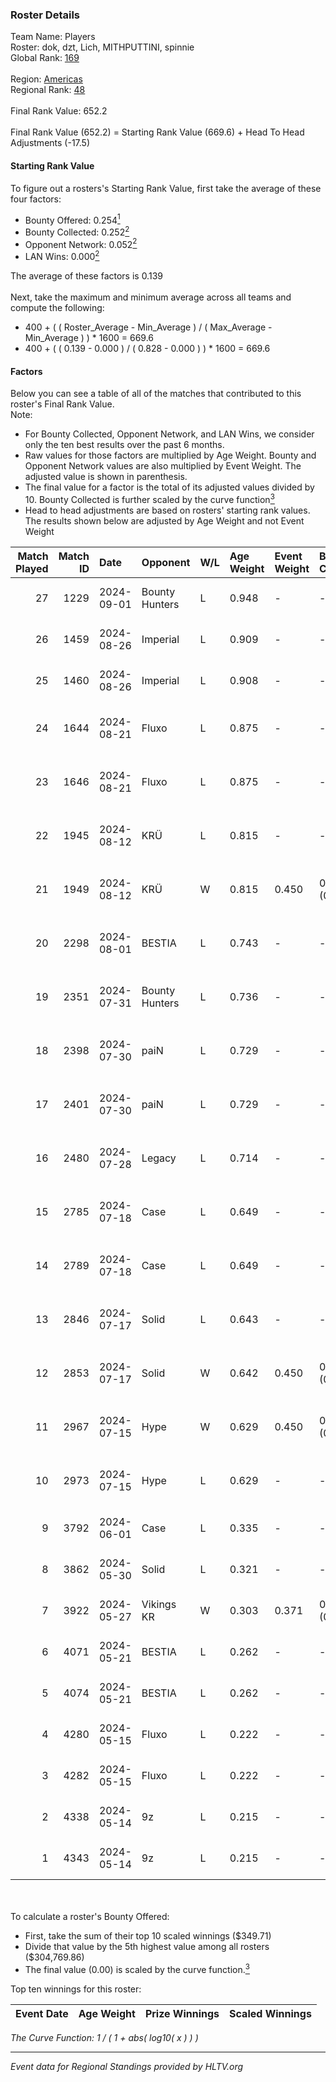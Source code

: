 ### Roster Details<br />
Team Name: Players<br />
Roster: dok, dzt, Lich, MITHPUTTINI, spinnie<br />
Global Rank: [169](../../standings_global_2024_10_09.md)<br />
<br />
Region: [Americas]( ../../standings_americas_2024_10_09.md)<br />
Regional Rank: [48]( ../../standings_americas_2024_10_09.md)<br />
<br />
Final Rank Value:  652.2<br />
<br />
Final Rank Value (652.2) = Starting Rank Value (669.6) + Head To Head Adjustments (-17.5)<br />

#### Starting Rank Value<br />
To figure out a rosters's Starting Rank Value, first take the average of these four factors:<br />
- Bounty Offered: 0.254[<sup>1</sup>](#table2)
- Bounty Collected: 0.252[<sup>2</sup>](#table1)
- Opponent Network: 0.052[<sup>2</sup>](#table1)
- LAN Wins: 0.000[<sup>2</sup>](#table1)

The average of these factors is 0.139<br />
<br />
Next, take the maximum and minimum average across all teams and compute the following:<br />
- 400 + ( ( Roster_Average - Min_Average ) / ( Max_Average - Min_Average ) ) * 1600 = 669.6
- 400 + ( ( 0.139 - 0.000 ) / ( 0.828 - 0.000 ) ) * 1600 = 669.6


#### Factors<br />
Below you can see a table of all of the matches that contributed to this roster's Final Rank Value.<br />
Note:<br />

- For Bounty Collected, Opponent Network, and LAN Wins, we consider only the ten best results over the past 6 months.
- Raw values for those factors are multiplied by Age Weight. Bounty and Opponent Network values are also multiplied by Event Weight. The adjusted value is shown in parenthesis.
- The final value for a factor is the total of its adjusted values divided by 10. Bounty Collected is further scaled by the curve function[<sup>3</sup>](#curveFunction)
- Head to head adjustments are based on rosters' starting rank values. The results shown below are adjusted by Age Weight and not Event Weight
<span id="table1"></span><br />


| Match Played | Match ID | Date       | Opponent       | W/L | Age Weight | Event Weight | Bounty Collected | Opponent Network | LAN Wins  | H2H Adj. | Roster                                |
| -: | -: | :- | :- | :- | :- | :- | :- | :- | :- | -: | :- |
|           27 |     1229 | 2024-09-01 | Bounty Hunters | L   | 0.948      | -            | -                | -                | -         |    -9.49 | dok, dzt, Lich, MITHPUTTINI, spinnie  |
|           26 |     1459 | 2024-08-26 | Imperial       | L   | 0.909      | -            | -                | -                | -         |    -1.43 | dok, dzt, Lich, MITHPUTTINI, spinnie  |
|           25 |     1460 | 2024-08-26 | Imperial       | L   | 0.908      | -            | -                | -                | -         |    -1.45 | dok, dzt, Lich, MITHPUTTINI, spinnie  |
|           24 |     1644 | 2024-08-21 | Fluxo          | L   | 0.875      | -            | -                | -                | -         |    -2.91 | dok, dzt, MITHPUTTINI, s1cko, spinnie |
|           23 |     1646 | 2024-08-21 | Fluxo          | L   | 0.875      | -            | -                | -                | -         |    -3.00 | dok, dzt, MITHPUTTINI, s1cko, spinnie |
|           22 |     1945 | 2024-08-12 | KRÜ            | L   | 0.815      | -            | -                | -                | -         |    -8.11 | dok, dzt, MITHPUTTINI, s1cko, spinnie |
|           21 |     1949 | 2024-08-12 | KRÜ            | W   | 0.815      | 0.450        | 0.011 (0.004)    | 0.485 (0.178)    | 0 (0.000) |    18.03 | dok, dzt, MITHPUTTINI, s1cko, spinnie |
|           20 |     2298 | 2024-08-01 | BESTIA         | L   | 0.743      | -            | -                | -                | -         |    -3.21 | dok, dzt, MITHPUTTINI, s1cko, spinnie |
|           19 |     2351 | 2024-07-31 | Bounty Hunters | L   | 0.736      | -            | -                | -                | -         |    -6.07 | dok, dzt, MITHPUTTINI, s1cko, spinnie |
|           18 |     2398 | 2024-07-30 | paiN           | L   | 0.729      | -            | -                | -                | -         |    -0.24 | dok, dzt, MITHPUTTINI, s1cko, spinnie |
|           17 |     2401 | 2024-07-30 | paiN           | L   | 0.729      | -            | -                | -                | -         |    -0.24 | dok, dzt, MITHPUTTINI, s1cko, spinnie |
|           16 |     2480 | 2024-07-28 | Legacy         | L   | 0.714      | -            | -                | -                | -         |    -3.24 | dok, dzt, MITHPUTTINI, s1cko, spinnie |
|           15 |     2785 | 2024-07-18 | Case           | L   | 0.649      | -            | -                | -                | -         |    -4.73 | dok, dzt, MITHPUTTINI, s1cko, spinnie |
|           14 |     2789 | 2024-07-18 | Case           | L   | 0.649      | -            | -                | -                | -         |    -4.93 | dok, dzt, MITHPUTTINI, s1cko, spinnie |
|           13 |     2846 | 2024-07-17 | Solid          | L   | 0.643      | -            | -                | -                | -         |    -6.59 | dok, dzt, MITHPUTTINI, s1cko, spinnie |
|           12 |     2853 | 2024-07-17 | Solid          | W   | 0.642      | 0.450        | 0.006 (0.002)    | 0.691 (0.200)    | 0 (0.000) |    14.01 | dok, dzt, MITHPUTTINI, s1cko, spinnie |
|           11 |     2967 | 2024-07-15 | Hype           | W   | 0.629      | 0.450        | 0.017 (0.005)    | 0.403 (0.114)    | 0 (0.000) |    14.55 | dok, dzt, MITHPUTTINI, s1cko, spinnie |
|           10 |     2973 | 2024-07-15 | Hype           | L   | 0.629      | -            | -                | -                | -         |    -5.22 | dok, dzt, MITHPUTTINI, s1cko, spinnie |
|            9 |     3792 | 2024-06-01 | Case           | L   | 0.335      | -            | -                | -                | -         |    -2.27 | dok, dzt, leleo, spinnie, vhz         |
|            8 |     3862 | 2024-05-30 | Solid          | L   | 0.321      | -            | -                | -                | -         |    -2.57 | dok, dzt, leleo, spinnie, vhz         |
|            7 |     3922 | 2024-05-27 | Vikings KR     | W   | 0.303      | 0.371        | 0.004 (0.000)    | 0.259 (0.029)    | 0 (0.000) |     5.46 | beg0d, dok, dzt, spinnie, vhz         |
|            6 |     4071 | 2024-05-21 | BESTIA         | L   | 0.262      | -            | -                | -                | -         |    -0.86 | beg0d, dok, dzt, spinnie, vhz         |
|            5 |     4074 | 2024-05-21 | BESTIA         | L   | 0.262      | -            | -                | -                | -         |    -0.87 | beg0d, dok, dzt, spinnie, vhz         |
|            4 |     4280 | 2024-05-15 | Fluxo          | L   | 0.222      | -            | -                | -                | -         |    -0.85 | beg0d, dok, dzt, spinnie, vhz         |
|            3 |     4282 | 2024-05-15 | Fluxo          | L   | 0.222      | -            | -                | -                | -         |    -0.86 | beg0d, dok, dzt, spinnie, vhz         |
|            2 |     4338 | 2024-05-14 | 9z             | L   | 0.215      | -            | -                | -                | -         |    -0.19 | beg0d, dok, dzt, spinnie, vhz         |
|            1 |     4343 | 2024-05-14 | 9z             | L   | 0.215      | -            | -                | -                | -         |    -0.19 | beg0d, dok, dzt, spinnie, vhz         |

<br />
<span id="table2"></span><br />
To calculate a roster's Bounty Offered:<br />

- First, take the sum of their top 10 scaled winnings ($349.71)
- Divide that value by the 5th highest value among all rosters ($304,769.86)
- The final value (0.00) is scaled by the curve function.[<sup>3</sup>](#curveFunction)

Top ten winnings for this roster:<br />

| Event Date | Age Weight | Prize Winnings | Scaled Winnings |
| :- | -: | :- | :- |


<span id="curveFunction"></span>_The Curve Function: 1 / ( 1 + abs( log10( x ) ) )_<br />

---
_Event data for Regional Standings provided by HLTV.org_<br />
